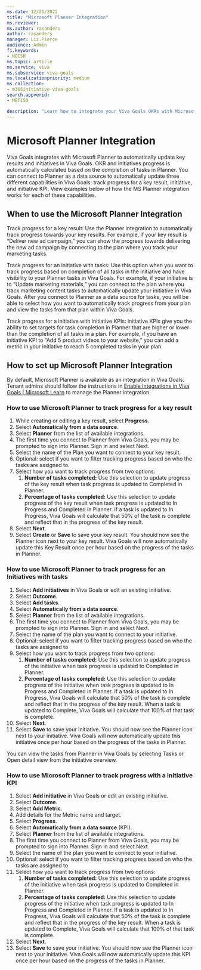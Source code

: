 ```yaml
---
ms.date: 12/21/2022
title: "Microsoft Planner Integration"
ms.reviewer: 
ms.author: rasanders
author: rasanders
manager: Liz.Pierce
audience: Admin
f1.keywords:
- NOCSH
ms.topic: article
ms.service: viva
ms.subservice: viva-goals
ms.localizationpriority: medium
ms.collection:  
- m365initiative-viva-goals
search.appverid:
- MET150

description: "Learn how to integrate your Viva Goals OKRs with Microsoft Planner."
---
```


# Microsoft Planner Integration

Viva Goals integrates with Microsoft Planner to automatically update key results and initiatives in Viva Goals. OKR and initiatives progress is automatically calculated based on the completion of tasks in Planner. You can connect to Planner as a data source to automatically update three different capabilities in Viva Goals: track progress for a key result, initiative, and initiative KPI. View examples below of how the MS Planner integration works for each of these capabilities. 

## When to use the Microsoft Planner Integration  

Track progress for a key result: Use the Planner integration to automatically track progress towards your key results. For example, if your key result is “Deliver new ad campaign,” you can show the progress towards delivering the new ad campaign by connecting to the plan where you track your marketing tasks. 

Track progress for an initiative with tasks: Use this option when you want to track progress based on completion of all tasks in the initiative and have visibility to your Planner tasks in Viva Goals. For example, if your initiative is to “Update marketing materials,” you can connect to the plan where you track marketing content tasks to automatically update your initiative in Viva Goals. After you connect to Planner as a data source for tasks, you will be able to select how you want to automatically track progress from your plan and view the tasks from that plan within Viva Goals. 

Track progress for a initiative with initiative KPIs: initiative KPIs give you the ability to set targets for task completion in Planner that are higher or lower than the completion of all tasks in a plan. For example, if you have an initiative KPI to “Add 5 product videos to your website,” you can add a metric in your initiative to reach 5 completed tasks in your plan.  

## How to set up Microsoft Planner Integration 

By default, Microsoft Planner is available as an integration in Viva Goals. Tenant admins should follow the instructions in [Enable Integrations in Viva Goals | Microsoft Learn](vg-integrations-administration-overview.md) to manage the Planner integration. 

### How to use Microsoft Planner to track progress for a key result  

1. While creating or editing a key result, select **Progress**. 
1. Select **Automatically from a data source**. 
1. Select **Planner** from the list of available integrations. 
1. The first time you connect to Planner from Viva Goals, you may be prompted to sign into Planner. Sign in and select Next. 
1. Select the name of the Plan you want to connect to your key result. 
1. Optional: select if you want to filter tracking progress based on who the tasks are assigned to. 
1. Select how you want to track progress from two options: 
    1. **Number of tasks completed:** Use this selection to update progress of the key result when task progress is updated to Completed in Planner.
    1. **Percentage of tasks completed:** Use this selection to update progress of the key result when task progress is updated to In Progress and Completed in Planner. If a task is updated to In Progress, Viva Goals will calculate that 50% of the task is complete and reflect that in the progress of the key result.
1. Select **Next**. 
1. Select **Create** or **Save** to save your key result. You should now see the Planner icon next to your key result. Viva Goals will now automatically update this Key Result once per hour based on the progress of the tasks in Planner. 

### How to use Microsoft Planner to track progress for an Initiatives with tasks

1. Select **Add initiatives** in Viva Goals or edit an existing initiative. 
1. Select **Outcome**. 
1. Select **Add tasks**. 
1. Select **Automatically from a data source**. 
1. Select **Planner** from the list of available integrations. 
1. The first time you connect to Planner from Viva Goals, you may be prompted to sign into Planner. Sign in and select Next. 
1. Select the name of the plan you want to connect to your initiative. 
1. Optional: select if you want to filter tracking progress based on who the tasks are assigned to 
1. Select how you want to track progress from two options:
    1. **Number of tasks completed:** Use this selection to update progress of the initiative when task progress is updated to Completed in Planner.
    1. **Percentage of tasks completed:** Use this selection to update progress of the initiative when task progress is updated to In Progress and Completed in Planner. If a task is updated to In Progress, Viva Goals will calculate that 50% of the task is complete and reflect that in the progress of the key result. When a task is updated to Complete, Viva Goals will calculate that 100% of that task is complete.
1. Select **Next**. 
1. Select **Save** to save your initiative. You should now see the Planner icon next to your initiative. Viva Goals will now automatically update this initiative once per hour based on the progress of the tasks in Planner. 

You can view the tasks from Planner in Viva Goals by selecting Tasks or Open detail view from the initiative overview. 

### How to use Microsoft Planner to track progress with a initiative KPI 

1. Select **Add initiative** in Viva Goals or edit an existing initiative. 
1. Select **Outcome**. 
1. Select **Add Metric**. 
1. Add details for the Metric name and target. 
1. Select **Progress**.  
1. Select **Automatically from a data source** (KPI). 
1. Select **Planner** from the list of available integrations. 
1. The first time you connect to Planner from Viva Goals, you may be prompted to sign into Planner. Sign in and select Next. 
1. Select the name of the plan you want to connect to your initiative. 
1. Optional: select if you want to filter tracking progress based on who the tasks are assigned to 
1. Select how you want to track progress from two options:
    1. **Number of tasks completed:** Use this selection to update progress of the initiative when task progress is updated to Completed in Planner.
    1. **Percentage of tasks completed:** Use this selection to update progress of the initiative when task progress is updated to In Progress and Completed in Planner. If a task is updated to In Progress, Viva Goals will calculate that 50% of the task is complete and reflect that in the progress of the key result. When a task is updated to Complete, Viva Goals will calculate that 100% of that task is complete.
1. Select **Next**. 
1. Select **Save** to save your initiative. You should now see the Planner icon next to your initiative. Viva Goals will now automatically update this KPI once per hour based on the progress of the tasks in Planner.  
